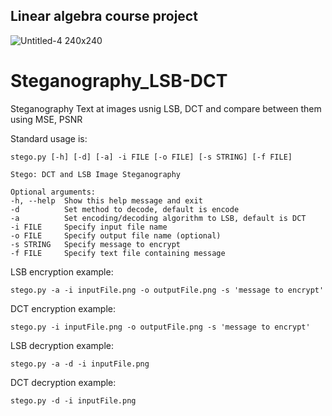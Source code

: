 ## Linear algebra course project
![Untitled-4 240x240](https://user-images.githubusercontent.com/75928839/118435111-8d076880-b6de-11eb-9636-2210c197f940.jpg)


# Steganography_LSB-DCT
Steganography Text at images usnig LSB, DCT and compare between them using MSE, PSNR

Standard usage is:

    stego.py [-h] [-d] [-a] -i FILE [-o FILE] [-s STRING] [-f FILE]

```
Stego: DCT and LSB Image Steganography

Optional arguments:
-h, --help  Show this help message and exit
-d          Set method to decode, default is encode
-a          Set encoding/decoding algorithm to LSB, default is DCT
-i FILE     Specify input file name
-o FILE     Specify output file name (optional)
-s STRING   Specify message to encrypt
-f FILE     Specify text file containing message
```

LSB encryption example:

    stego.py -a -i inputFile.png -o outputFile.png -s 'message to encrypt'

DCT encryption example:

    stego.py -i inputFile.png -o outputFile.png -s 'message to encrypt'

LSB decryption example:

    stego.py -a -d -i inputFile.png 

DCT decryption example:

    stego.py -d -i inputFile.png 
